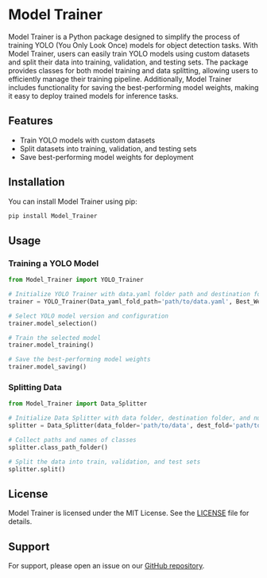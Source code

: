 # Model Trainer

Model Trainer is a Python package designed to simplify the process of training YOLO (You Only Look Once) models for object detection tasks. With Model Trainer, users can easily train YOLO models using custom datasets and split their data into training, validation, and testing sets. The package provides classes for both model training and data splitting, allowing users to efficiently manage their training pipeline. Additionally, Model Trainer includes functionality for saving the best-performing model weights, making it easy to deploy trained models for inference tasks.

## Features

- Train YOLO models with custom datasets
- Split datasets into training, validation, and testing sets
- Save best-performing model weights for deployment

## Installation

You can install Model Trainer using pip:

```bash
pip install Model_Trainer
```

## Usage

### Training a YOLO Model

```python
from Model_Trainer import YOLO_Trainer

# Initialize YOLO Trainer with data.yaml folder path and destination folder for best weights
trainer = YOLO_Trainer(Data_yaml_fold_path='path/to/data.yaml', Best_Weight_dest='path/to/destination', epochs=50)

# Select YOLO model version and configuration
trainer.model_selection()

# Train the selected model
trainer.model_training()

# Save the best-performing model weights
trainer.model_saving()
```

### Splitting Data

```python
from Model_Trainer import Data_Splitter

# Initialize Data Splitter with data folder, destination folder, and number of classes
splitter = Data_Splitter(data_folder='path/to/data', dest_fold='path/to/destination', no_classes=3)

# Collect paths and names of classes
splitter.class_path_folder()

# Split the data into train, validation, and test sets
splitter.split()
```

## License

Model Trainer is licensed under the MIT License. See the [LICENSE](LICENSE) file for details.



## Support

For support, please open an issue on our [GitHub repository](https://github.com/yourusername/Model_Trainer/issues).
